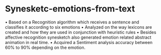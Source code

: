 # Synesketc-emotions-from-text
• Based on a Recognition algorithm which receives a sentence and classifies it according to six emotions • Analyzed on the way lexicons are created and how they are used in conjunction with heuristic rules • Besides affective recognition synesketch also generated emotion related abstract animation in real time. • Acquired a Sentiment analysis accuracy between 60% to 90% depending on the emotion.
